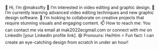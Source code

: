 👋 Hi, I’m @maksofty
👀 I’m interested in video editing and graphic design.
🌱 I’m currently learning advanced video editing techniques and new graphic design software.
💞️ I’m looking to collaborate on creative projects that require stunning visuals and engaging content.
📫 How to reach me: You can contact me via email at mak2022ecgmail.com or connect with me on LinkedIn [your LinkedIn profile link].
😄 Pronouns: He/Him
⚡ Fun fact: I can create an eye-catching design from scratch in under an hour!
<!---
maksofty/maksofty is a ✨ special ✨ repository because its `README.md` (this file) appears on your GitHub profile.
You can click the Preview link to take a look at your changes.
--->
